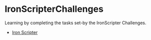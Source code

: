 # IronScripterChallenges
Learning by completing the  tasks set-by the IronScripter Challenges.
- [Iron Scripter](https://ironscripter.us/)
